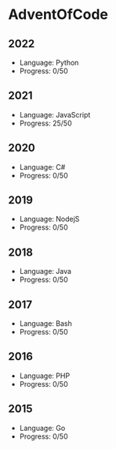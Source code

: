 # AdventOfCode

## 2022
- Language: Python
- Progress: 0/50

## 2021
- Language: JavaScript
- Progress: 25/50

## 2020
- Language: C#
- Progress: 0/50

## 2019
- Language: NodejS
- Progress: 0/50

## 2018
- Language: Java
- Progress: 0/50

## 2017
- Language: Bash
- Progress: 0/50

## 2016
- Language: PHP
- Progress: 0/50

## 2015
- Language: Go
- Progress: 0/50
